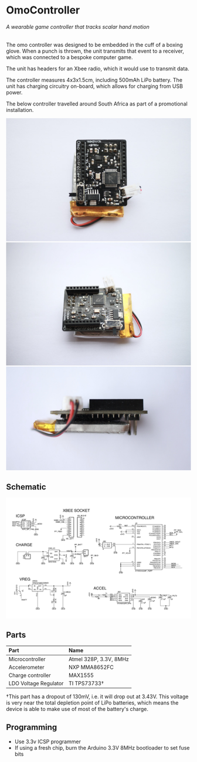 # OmoController
###### A wearable game controller that tracks scalar hand motion

The omo controller was designed to be embedded in the cuff of a boxing glove. When a punch is thrown, the unit transmits that event to a receiver, which was connected to a bespoke computer game. 

The unit has headers for an Xbee radio, which it would use to transmit data.

The controller measures 4x3x1.5cm, including 500mAh LiPo battery. The unit has charging circuitry on-board, which allows for charging from USB power.

The below controller travelled around South Africa as part of a promotional installation. 

![image](images/top.jpeg)
![image](images/oblique.jpeg)
![image](images/side.jpeg)

## Schematic

![image](images/schematic.png)

## Parts

|Part|Name|
|:---|:---|
|Microcontroller|Atmel 328P, 3.3V, 8MHz|
|Accelerometer|NXP MMA8652FC|
|Charge controller|MAX1555|
|LDO Voltage Regulator|TI TPS73733†|

†This part has a dropout of 130mV, i.e. it will drop out at 3.43V. This voltage is very near the total depletion point of LiPo batteries, which means the device is able to make use of most of the battery's charge. 

## Programming

 - Use 3.3v ICSP programmer
 - If using a fresh chip, burn the Arduino 3.3V 8MHz bootloader to set fuse bits
